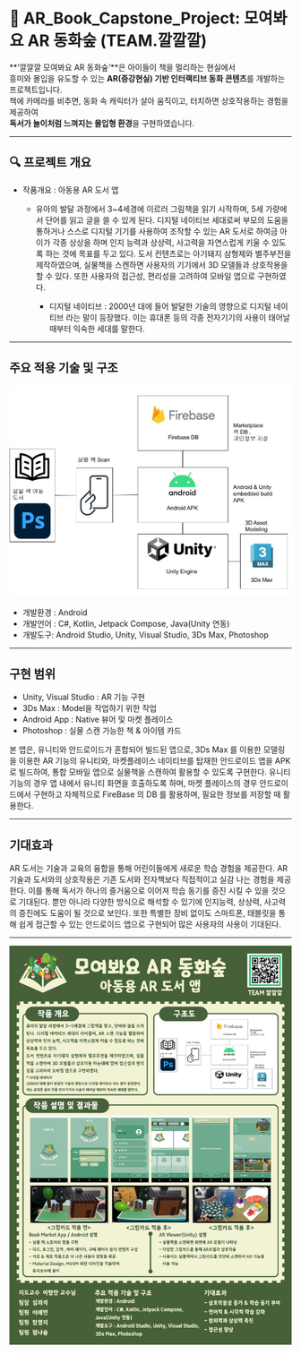 # 🌳 AR_Book_Capstone_Project: 모여봐요 AR 동화숲 (TEAM.깔깔깔)
**‘깔깔깔 모여봐요 AR 동화숲’**은 아이들이 책을 멀리하는 현실에서  
흥미와 몰입을 유도할 수 있는 **AR(증강현실) 기반 인터랙티브 동화 콘텐츠**를 개발하는 프로젝트입니다.  
책에 카메라를 비추면, 동화 속 캐릭터가 살아 움직이고, 터치하면 상호작용하는 경험을 제공하여  
**독서가 놀이처럼 느껴지는 몰입형 환경**을 구현하였습니다.

-----

## 🔍 프로젝트 개요
- 작품개요 : 아동용 AR 도서 앱
  - 유아의 발달 과정에서 3~4세경에 이르러 그림책을 읽기 시작하며, 5세 가량에서 단어를 읽고 글을 쓸 수 있게 된다. 디지털 네이티브 세대로써 부모의 도움을 통하거나 스스로 디지털 기기를 사용하여 조작할 수 있는 AR 도서로 하여금 아이가 각종 상상을 하며 인지 능력과 상상력, 사고력을 자연스럽게 키울 수 있도록 하는 것에 목표를 두고 있다. 도서 컨텐츠로는 아기돼지 삼형제와 별주부전을 제작하였으며, 실물책을 스캔하면 사용자의 기기에서 3D 모델들과 상호작용을 할 수 있다. 또한 사용자의 접근성, 편리성을 고려하여 모바일 앱으로 구현하였다.
    
    * 디지털 네이티브 : 2000년 대에 들어 발달한 기술의 영향으로 디지털 네이티브 라는 말이 등장했다. 이는 휴대폰 등의 각종 전자기기의 사용이 태어날 때부터 익숙한 세대를 말한다.

-----

## 주요 적용 기술 및 구조
![기술 구조도](./picture/tech_diagram.jpg)
- 개발환경 : Android
- 개발언어 : C#, Kotlin, Jetpack Compose, Java(Unity 연동)
- 개발도구: Android Studio, Unity, Visual Studio, 3Ds Max, Photoshop

-----

## 구현 범위
- Unity, Visual Studio : AR 기능 구현
- 3Ds Max : Model을 작업하기 위한 작업
- Android App : Native 뷰어 및 마켓 플레이스
- Photoshop : 실물 스캔 가능한 책 & 아이템 카드

본 앱은, 유니티와 안드로이드가 혼합되어 빌드된 앱으로, 
3Ds Max 를 이용한 모델링을 이용한 AR 기능의 유니티와, 마켓플레이스 네이티브를 탑재한 안드로이드 앱을 
APK 로 빌드하여, 통합 모바일 앱으로 실물책을 스캔하여 활용할 수 있도록 구현한다. 
유니티 기능의 경우 앱 내에서 유니티 화면을 호출하도록 하며, 마켓 플레이스의 경우 안드로이드에서 구현하고 자체적으로 FireBase 의 DB 를 활용하며, 필요한 정보를 저장할 때 활용한다.

-----

## 기대효과
AR 도서는 기술과 교육의 융합을 통해 어린이들에게 새로운 학습 경험을 제공한다. AR 기술과 도서와의 상호작용은 기존 도서와 전자책보다 직접적이고 실감 나는 경험을 제공한다. 이를 통해 독서가 하나의 즐거움으로 이어져 학습 동기를 증진 시킬 수 있을 것으로 기대된다. 뿐만 아니라 다양한 방식으로 해석할 수 있기에 인지능력, 상상력, 사고력의 증진에도 도움이 될 것으로 보인다. 또한 특별한 장비 없이도 스마트폰, 태블릿을 통해 쉽게 접근할 수 있는 안드로이드 앱으로 구현되어 많은 사용자의 사용이 기대된다.

-----

![모여봐요 AR 동화숲](./picture/ARpic.jpg)
  
